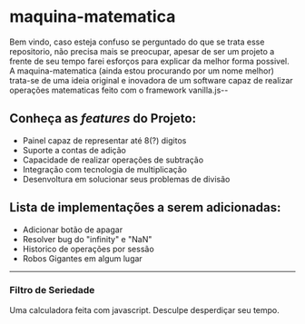 <h1>maquina-matematica</h1>

 Bem vindo, caso esteja confuso se perguntado do que se trata esse repositorio, não precisa mais se preocupar, apesar de ser um projeto a frente de seu tempo farei esforços para explicar da melhor forma possivel. A maquina-matematica (ainda estou procurando por um nome melhor) trata-se de uma ideia original e inovadora de um software capaz de realizar operações matematicas feito com o framework vanilla.js--

<h2>Conheça as <i>features</i> do Projeto:</h2>

<ul>
  <li>Painel capaz de representar  até 8(?) digitos</li>
  <li>Suporte a contas de adição</li>
  <li>Capacidade de realizar operações de subtração</li>
  <li>Integração com tecnologia de multiplicação</li>
  <li>Desenvoltura em solucionar seus problemas de divisão</li>
</ul>


<h2>Lista de implementações a serem adicionadas:</h2>

<ul>
  <li>Adicionar botão de apagar</li>
  <li>Resolver bug do "infinity" e "NaN"</li>
  <li>Historico de operações por sessão</li>
  <li>Robos Gigantes em algum lugar</li>
</ul>
<hr>
<h3>Filtro de Seriedade</h3>
 Uma calculadora feita com javascript. Desculpe desperdiçar seu tempo.
